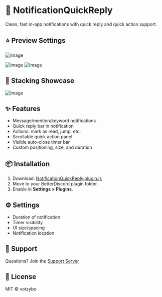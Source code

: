 # 🔔 NotificationQuickReply

Clean, fast in-app notifications with quick reply and quick action support.

## ⭐ Preview Settings

![Image](https://github.com/user-attachments/assets/db5670ac-34c5-4689-ad8d-04b86122b028)

![Image](https://github.com/user-attachments/assets/05b4be57-5507-4ac8-8edf-765637eead14)
![Image](https://github.com/user-attachments/assets/14b0ad47-5094-439f-9b16-98ae2ccedfff)

## 🌟 Stacking Showcase

![Image](https://github.com/user-attachments/assets/b2590f79-344b-487e-a6c2-f36bee104e95)

## ✨ Features

- Message/mention/keyword notifications
- Quick reply bar in notification
- Actions: mark as read, jump, etc.
- Scrollable quick action panel
- Visible auto-close timer bar
- Custom positioning, size, and duration

## 📦 Installation

1. Download:
   [NotificationQuickReply.plugin.js](https://votzybo.github.io/BetterDiscord-Plugins/NotificationQuickReply.plugin.js)
2. Move to your BetterDiscord plugin folder.
3. Enable in **Settings > Plugins**.

## ⚙️ Settings

- Duration of notification
- Timer visibility
- UI size/spacing
- Notification location

## 💬 Support

Questions? Join the [Support Server](https://discord.gg/kQfQdg3JgD)

## 🧾 License

MIT © votzybo

